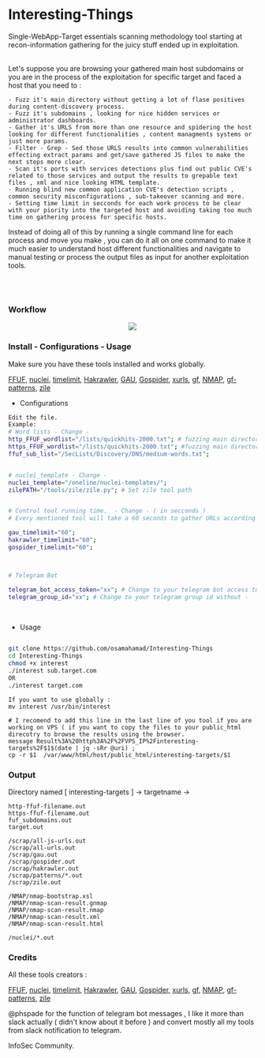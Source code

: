 # Interesting-Things
Single-WebApp-Target essentials scanning methodology tool starting at recon-information gathering for the juicy stuff ended up in exploitation.<br><br>

Let's suppose you are browsing your gathered main host subdomains or you are in the process of the exploitation for specific target and faced a host that you need to :


```
- Fuzz it's main directory without getting a lot of flase positives during content-discovery process.
- Fuzz it's subdomains , looking for nice hidden services or administrator dashboards.
- Gather it's URLS from more than one resource and spidering the host looking for different functionalities , content managments systems or just more params.
- Filter - Grep - Sed those URLS results into common vulnerabilities effecting extract params and get/save gathered JS files to make the next steps more clear.
- Scan it's ports with services detections plus find out public CVE's related to those services and output the results to grepable text files , xml and nice looking HTML template.
- Running blind new common application CVE's detection scripts , common security misconfigurations , sub-takeover scanning and more.
- Setting time limit in secconds for each work process to be clear with your piority into the targeted host and avoiding taking too much time on gathering process for specific hosts.
```

Instead of doing all of this by running a single command line for each process and move you make , you can do it all on one command to make it much easier to understand host different functionalities and navigate to manual testing or process the output files as input for another exploitation tools.



<br>
<br>

### Workflow

<p align="center">
  <img  src="https://i.imgur.com/ha1IJJ6.png">
</p>


### Install - Configurations - Usage


Make sure you have these tools installed and works globally.

[FFUF](https://github.com/ffuf/ffuf),
[nuclei](https://github.com/projectdiscovery/nuclei),
[timelimit](https://zoomadmin.com/HowToInstall/UbuntuPackage/timelimit),
[Hakrawler](https://github.com/hakluke/hakrawler),
[GAU](https://github.com/lc/gau),
[Gospider](https://github.com/jaeles-project/gospider),
[xurls](https://github.com/mvdan/xurls),
[gf](https://github.com/tomnomnom/gf),
[NMAP](https://github.com/nmap/nmap),
[gf-patterns](https://github.com/1ndianl33t/Gf-Patterns),
[zile](https://github.com/xyele/zile)

- Configurations

```bash
Edit the file.
Example: 
# Word lists - Change - 
http_FFUF_wordlist="/lists/quickhits-2000.txt"; # fuzzing main directory 
https_FFUF_wordlist="/lists/quickhits-2000.txt"; #fuzzing main directory 
ffuf_sub_list="/SecLists/Discovery/DNS/medium-words.txt";


# nuclei_template - Change - 
nuclei_template="/oneline/nuclei-templates/";
zilePATH="/tools/zile/zile.py"; # Set zile tool path


# Control tool running time.  - Change - ( in secconds )
# Every mentioned tool will take a 60 seconds to gather URLs according to this configurations

gau_timelimit="60"; 
hakrawler_timelimit="60";
gospider_timelimit="60";



# Telegram Bot

telegram_bot_access_token="xx"; # Change to your telegram bot access token.
telegram_group_id="xx"; # Change to your telegram group id without -

```
<br>

- Usage

```bash

git clone https://github.com/osamahamad/Interesting-Things
cd Interesting-Things
chmod +x interest
./interest sub.target.com
OR
./interest target.com

```

```
If you want to use globally :
mv interest /usr/bin/interest
```

```
# I recomend to add this line in the last line of you tool if you are working on VPS ( if you want to copy the files to your public_html direcotry to browse the results using the browser. 
message Result%3A%20http%3A%2F%2FVPS_IP%2Finteresting-targets%2F$1$(date | jq -sRr @uri) ;
cp -r $1  /var/www/html/host/public_html/interesting-targets/$1

```


### Output 

Directory named [ interesting-targets ] -> targetname -> 
```
http-ffuf-filename.out
https-ffuf-filename.out
fuf_subdomains.out
target.out

/scrap/all-js-urls.out
/scrap/all-urls.out
/scrap/gau.out
/scrap/gospider.out
/scrap/hakrawler.out
/scrap/patterns/*.out
/scrap/zile.out

/NMAP/nmap-bootstrap.xsl
/NMAP/nmap-scan-result.gnmap
/NMAP/nmap-scan-result.nmap
/NMAP/nmap-scan-result.xml
/NMAP/nmap-scan-result.html

/nuclei/*.out
```

### Credits

All these tools creators : 

[FFUF](https://github.com/ffuf/ffuf),
[nuclei](https://github.com/projectdiscovery/nuclei),
[timelimit](https://zoomadmin.com/HowToInstall/UbuntuPackage/timelimit),
[Hakrawler](https://github.com/hakluke/hakrawler),
[GAU](https://github.com/lc/gau),
[Gospider](https://github.com/jaeles-project/gospider),
[xurls](https://github.com/mvdan/xurls),
[gf](https://github.com/tomnomnom/gf),
[NMAP](https://github.com/nmap/nmap),
[gf-patterns](https://github.com/1ndianl33t/Gf-Patterns),
[zile](https://github.com/xyele/zile)

@phspade for the function of telegram bot messages , I like it more than slack actually ( didn't know about it before ) and convert mostly all my tools from slack notification to telegram.

InfoSec Community.
